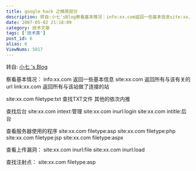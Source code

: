 ```yaml
---
title: google hack 之精简部分
description: 转自:小七'sBlog察看基本情况：info:xx.com返回一些基本信息site:xx.com返回所有与该有关的urllink:xx.com返回所有与该站做了连接的站site:xx.comfiletype:txt查找TXT文件其他的依次内推查找后台site:xx.comintext:管理site:xx.cominurl:loginsite:xx.comintitle:后台查看服务器使用的程序site:xx.comfiletype:aspsite:xx.comfile...
date: 2007-05-02 21:18:09
category: 技术文章
tags: ['技术类']
post_id: 6
alias: 6
ViewNums: 5017
---
```


转自: [小七 's Blog](http://xiaoqi.80.hk)

察看基本情况：
info:xx.com 返回一些基本信息
site:xx.com 返回所有与该有关的url
link:xx.com 返回所有与该站做了连接的站

site:xx.com filetype:txt 查找TXT文件 其他的依次内推

查找后台
site:xx.com intext:管理
site:xx.com inurl:login
site:xx.com intitle:后台

查看服务器使用的程序
site:xx.com filetype:asp
site:xx.com filetype:php
site:xx.com filetype:jsp
site:xx.com filetype:aspx

查看上传漏洞：
site:xx.com inurl:file
site:xx.com inurl:load

查找注射点：
site:xx.com filetype:asp

